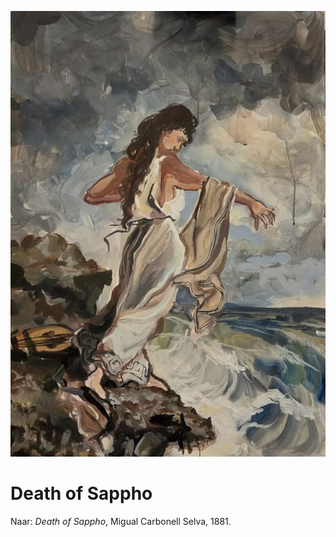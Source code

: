 ![](../images/dramatisch-schilderij.jpg)
# Death of Sappho
Naar: _Death of Sappho_, Migual Carbonell Selva, 1881.